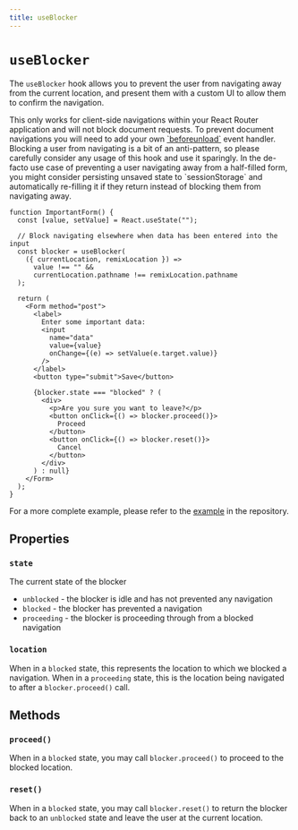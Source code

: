 ```yaml
---
title: useBlocker
---
```


# `useBlocker`

The `useBlocker` hook allows you to prevent the user from navigating away from the current location, and present them with a custom UI to allow them to confirm the navigation.

<docs-info>
This only works for client-side navigations within your React Router application and will not block document requests. To prevent document navigations you will need to add your own <a href="https://developer.mozilla.org/en-US/docs/Web/API/Window/beforeunload_event" target="_blank">`beforeunload`</a> event handler.
</docs-info>

<docs-warning>
Blocking a user from navigating is a bit of an anti-pattern, so please carefully consider any usage of this hook and use it sparingly. In the de-facto use case of preventing a user navigating away from a half-filled form, you might consider persisting unsaved state to `sessionStorage` and automatically re-filling it if they return instead of blocking them from navigating away.
</docs-warning>

```tsx
function ImportantForm() {
  const [value, setValue] = React.useState("");

  // Block navigating elsewhere when data has been entered into the input
  const blocker = useBlocker(
    ({ currentLocation, remixLocation }) =>
      value !== "" &&
      currentLocation.pathname !== remixLocation.pathname
  );

  return (
    <Form method="post">
      <label>
        Enter some important data:
        <input
          name="data"
          value={value}
          onChange={(e) => setValue(e.target.value)}
        />
      </label>
      <button type="submit">Save</button>

      {blocker.state === "blocked" ? (
        <div>
          <p>Are you sure you want to leave?</p>
          <button onClick={() => blocker.proceed()}>
            Proceed
          </button>
          <button onClick={() => blocker.reset()}>
            Cancel
          </button>
        </div>
      ) : null}
    </Form>
  );
}
```

For a more complete example, please refer to the [example][example] in the repository.

## Properties

### `state`

The current state of the blocker

- `unblocked` - the blocker is idle and has not prevented any navigation
- `blocked` - the blocker has prevented a navigation
- `proceeding` - the blocker is proceeding through from a blocked navigation

### `location`

When in a `blocked` state, this represents the location to which we blocked a navigation. When in a `proceeding` state, this is the location being navigated to after a `blocker.proceed()` call.

## Methods

### `proceed()`

When in a `blocked` state, you may call `blocker.proceed()` to proceed to the blocked location.

### `reset()`

When in a `blocked` state, you may call `blocker.reset()` to return the blocker back to an `unblocked` state and leave the user at the current location.

[example]: https://github.com/remix-run/react-router/tree/main/examples/navigation-blocking
